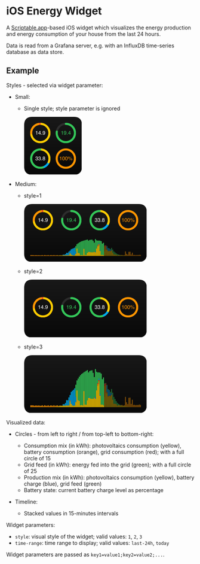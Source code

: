 # iOS Energy Widget

A [Scriptable.app](https://scriptable.app)-based iOS widget which visualizes the energy production and energy consumption of your house from the last 24 hours.

Data is read from a Grafana server, e.g. with an InfluxDB time-series database as data store.

## Example

Styles - selected via widget parameter:

- Small:

  - Single style; style parameter is ignored

    ![](readme-assets/example-small-0.png)

- Medium:

  - style=1

    ![](readme-assets/example-medium-1.png)

  - style=2

    ![](readme-assets/example-medium-2.png)

  - style=3

    ![](readme-assets/example-medium-3.png)

Visualized data:

- Circles - from left to right / from top-left to bottom-right:
  - Consumption mix (in kWh): photovoltaics consumption (yellow), battery consumption (orange), grid consumption (red); with a full circle of 15
  - Grid feed (in kWh): energy fed into the grid (green); with a full circle of 25
  - Production mix (in kWh): photovoltaics consumption (yellow), battery charge (blue), grid feed (green)
  - Battery state: current battery charge level as percentage
 
 - Timeline:
   - Stacked values in 15-minutes intervals

Widget parameters:

* `style`: visual style of the widget; valid values: `1`, `2`, `3`
* `time-range`: time range to display; valid values: `last-24h`, `today`

Widget parameters are passed as `key1=value1;key2=value2;...`.

